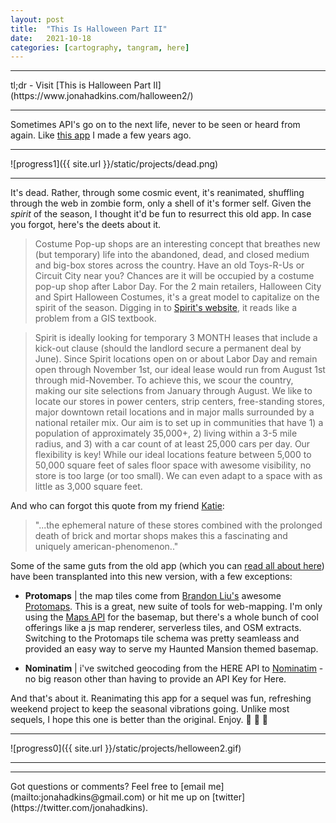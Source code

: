 ```yaml
---
layout: post
title:  "This Is Halloween Part II"
date:   2021-10-18
categories: [cartography, tangram, here]
---
```


<hr>
tl;dr - Visit [This is Halloween Part II](https://www.jonahadkins.com/halloween2/)
<hr>

Sometimes API's go on to the next life, never to be seen or heard from again. Like [this app](http://jonahadkins.com/halloween/) I made a few years ago.

<hr>
![progress1]({{ site.url }}/static/projects/dead.png)
<hr>

It's dead. Rather, through some cosmic event, it's reanimated, shuffling through the web in zombie form, only a shell of it's former self.
Given the _spirit_ of the season, I thought it'd be fun to resurrect this old app. In case you forgot, here's the deets about it.


>Costume Pop-up shops are an interesting concept that breathes new (but temporary) life into the
abandoned, dead, and closed medium and big-box stores across the country. Have an old Toys-R-Us
or Circuit City near you? Chances are it will be occupied by a costume pop-up shop after Labor
Day. For the 2 main retailers, Halloween City and Spirt Halloween Costumes, it's a great model
to capitalize on the spirit of the season. Digging in to [Spirit's website](https://www.spirithalloween.com/content.jsp?pageName=RealEst),
it reads like a problem from a GIS textbook.


>Spirit is ideally looking for temporary 3 MONTH leases that include a kick-out clause
(should the landlord secure a permanent deal by June). Since Spirit locations open on or
about Labor Day and remain open through November 1st, our ideal lease would run from August
1st through mid-November. To achieve this, we scour the country, making our site selections
from January through August. We like to locate our stores in power centers, strip centers,
free-standing stores, major downtown retail locations and in major malls surrounded by a
national retailer mix. Our aim is to set up in communities that have 1) a population of
approximately 35,000+, 2) living within a 3-5 mile radius, and 3) with a car count of at
least 25,000 cars per day. Our flexibility is key! While our ideal locations feature between
5,000 to 50,000 square feet of sales floor space with awesome visibility, no store is too
large (or too small). We can even adapt to a space with as little as 3,000 square feet.

And who can forgot this quote from my friend [Katie](https://twitter.com/KatieKowalsky):
>"...the ephemeral nature of these stores combined with the prolonged death of brick and mortar shops makes this a fascinating and uniquely american-phenomenon.."

Some of the same guts from the old app (which you can [read all about here](http://jonahadkins/cartography/tangram/here/2019/10/25/halloween.html)) have been
transplanted into this new version, with a few exceptions:

- **Protomaps** | the map tiles come from [Brandon Liu's](https://twitter.com/bdon_) awesome [Protomaps](https://protomaps.com). This is a great, new suite of
tools for web-mapping. I'm only using the [Maps API](https://protomaps.com/docs/web-api) for the basemap, but there's a whole bunch of cool offerings like a
js map renderer, serverless tiles, and OSM extracts. Switching to the Protomaps tile schema was pretty seamleass and provided an easy way to serve my
Haunted Mansion themed basemap.

- **Nominatim** | i've switched geocoding from the HERE API to [Nominatim](https://github.com/osm-search/Nominatim) - no big reason other than having to
provide an API Key for Here.

And that's about it. Reanimating this app for a sequel was fun, refreshing weekend project to keep the seasonal vibrations going. Unlike most sequels, I hope this one
is better than the original. Enjoy. 👻 👻 👻
<hr>

![progress0]({{ site.url }}/static/projects/helloween2.gif)

<hr>



<hr>
Got questions or comments? Feel free to [email me](mailto:jonahadkins@gmail.com) or hit me up on [twitter](https://twitter.com/jonahadkins).
